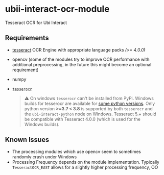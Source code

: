 # ubii-interact-ocr-module
Tesseract OCR for Ubi Interact

## Requirements
* [tesseract](https://tesseract-ocr.github.io/) OCR Engine with appropriate language packs _(>= 4.0.0)_
* opencv (some of the modules try to improve OCR performance with additional preprocessing, in the future this might become an optional requirement)
* numpy
* [``tesserocr``](https://github.com/sirfz/tesserocr)

   > :warning: On windows ``tesserocr`` can't be installed from PyPi. Windows builds for tesserocr are available for [some python versions](https://github.com/simonflueckiger/tesserocr-windows_build/releases). Only python version __>=3.7 < 3.8__ is supported by both ``tesserocr`` and the ``ubi-interact-python`` node on Windows. Tesseract 5.+ should be compatible with Tesseract 4.0.0 (which is used for the Windows builds).
   
## Known Issues
* The processing modules which use opencv seem to sometimes randomly crash under Windows
* Processing Frequency depends on the module implementation. Typically ``TesseractOCR_EAST`` allows for a slightly higher processing frequency, OO
